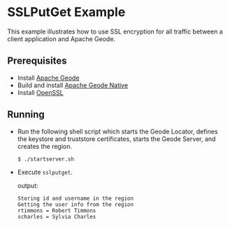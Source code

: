 # SSLPutGet Example
This example illustrates how to use SSL encryption for all traffic between a client application and Apache Geode.

## Prerequisites
* Install [Apache Geode](https://geode.apache.org)
* Build and install [Apache Geode Native](https://github.com/apache/geode-native)
* Install [OpenSSL]()

## Running
* Run the following shell script which starts the Geode Locator, defines the keystore and truststore certificates, starts the Geode Server, and creates the region.
  ```
  $ ./startserver.sh
  ```
* Execute `sslputget`.

  output:
  ```
  Storing id and username in the region
  Getting the user info from the region
  rtimmons = Robert Timmons
  scharles = Sylvia Charles
  ```